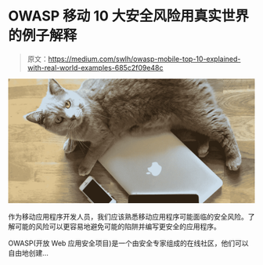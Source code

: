 # OWASP 移动 10 大安全风险用真实世界的例子解释

> 原文：<https://medium.com/swlh/owasp-mobile-top-10-explained-with-real-world-examples-685c2f09e48c>

![](img/ae71841e221b64d4ddf056ab2248f53a.png)

作为移动应用程序开发人员，我们应该熟悉移动应用程序可能面临的安全风险。了解可能的风险可以更容易地避免可能的陷阱并编写更安全的应用程序。

OWASP(开放 Web 应用安全项目)是一个由安全专家组成的在线社区，他们可以自由地创建…
